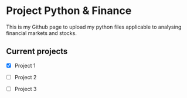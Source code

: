 # Project Python & Finance

This is my Github page to upload my python files applicable to analysing financial markets and stocks.

## Current projects

- [x] Project 1
- [ ] Project 2
- [ ] Project 3




